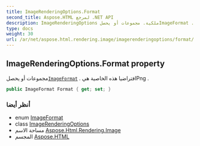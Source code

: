 ```yaml
---
title: ImageRenderingOptions.Format
second_title: Aspose.HTML لمرجع .NET API
description: ImageRenderingOptions ملكية. مجموعات أو يحصلImageFormat . افتراضيا هذه الخاصية هيPng .
type: docs
weight: 30
url: /ar/net/aspose.html.rendering.image/imagerenderingoptions/format/
---
```

## ImageRenderingOptions.Format property

مجموعات أو يحصل[`ImageFormat`](../../imageformat/) . افتراضيا هذه الخاصية هيPng .

```csharp
public ImageFormat Format { get; set; }
```

### أنظر أيضا

* enum [ImageFormat](../../imageformat/)
* class [ImageRenderingOptions](../)
* مساحة الاسم [Aspose.Html.Rendering.Image](../../imagerenderingoptions/)
* المجسم [Aspose.HTML](../../../)


